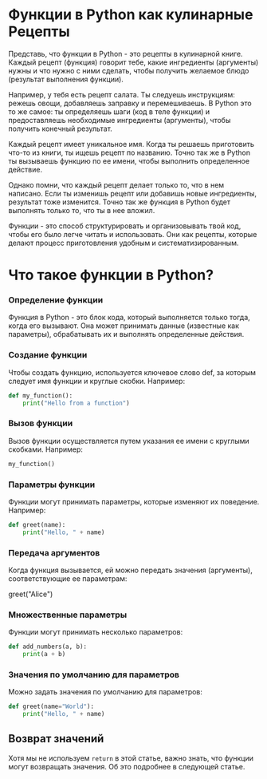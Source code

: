 # Функции в Python как кулинарные Рецепты

Представь, что функции в Python - это рецепты в кулинарной книге. Каждый рецепт (функция) говорит 
тебе, какие ингредиенты (аргументы) нужны и что нужно с ними сделать, чтобы получить желаемое блюдо 
(результат выполнения функции).

Например, у тебя есть рецепт салата. Ты следуешь инструкциям: режешь овощи, добавляешь заправку и 
перемешиваешь. В Python это то же самое: ты определяешь шаги (код в теле функции) и предоставляешь 
необходимые ингредиенты (аргументы), чтобы получить конечный результат.

Каждый рецепт имеет уникальное имя. Когда ты решаешь приготовить что-то из книги, ты ищешь рецепт по 
названию. Точно так же в Python ты вызываешь функцию по ее имени, чтобы выполнить определенное действие.

Однако помни, что каждый рецепт делает только то, что в нем написано. Если ты изменишь рецепт или 
добавишь новые ингредиенты, результат тоже изменится. Точно так же функция в Python будет выполнять 
только то, что ты в нее вложил.

Функции - это способ структурировать и организовывать твой код, чтобы его было легче читать и 
использовать. Они как рецепты, которые делают процесс приготовления удобным и систематизированным.

# Что такое функции в Python?

### Определение функции

Функция в Python - это блок кода, который выполняется только тогда, когда его вызывают. Она 
может принимать данные (известные как параметры), обрабатывать их и выполнять определенные действия.

### Создание функции
Чтобы создать функцию, используется ключевое слово def, за которым 
следует имя функции и круглые скобки. Например:

```python
def my_function():
    print("Hello from a function")
```

### Вызов функции

Вызов функции осуществляется путем указания ее имени с круглыми скобками. Например:

```python
my_function()
```

### Параметры функции

Функции могут принимать параметры, которые изменяют их поведение. Например:

```python
def greet(name):
    print("Hello, " + name)
```

### Передача аргументов

Когда функция вызывается, ей можно передать значения (аргументы), соответствующие ее параметрам:

greet("Alice")

### Множественные параметры

Функции могут принимать несколько параметров:

```python
def add_numbers(a, b):
    print(a + b)
```

### Значения по умолчанию для параметров

Можно задать значения по умолчанию для параметров:

```python
def greet(name="World"):
    print("Hello, " + name)
```

## Возврат значений
Хотя мы не используем `return` в этой статье, важно знать, что функции могут возвращать значения. 
Об это подробнее в следующей статье.

